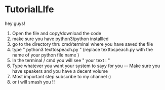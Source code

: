 # TutorialLIfe
hey guys!
1) Open the file and copy/download the code 
2) make sure you have python3/python installled 
3) go to the directory thru cmd/terminal where you have saved the file 
4) type  "   python3 texttospeach.py    " (replace texttospeach.py with the name of your python file name )
5) In the terminal / cmd you will see " your text : "
6) Type whatever you want your system to sayy for you -- Make sure you have speakers and you have a decent volume 
7) Most important step subscribe to my channel :) 
8) or i will smash you !!
